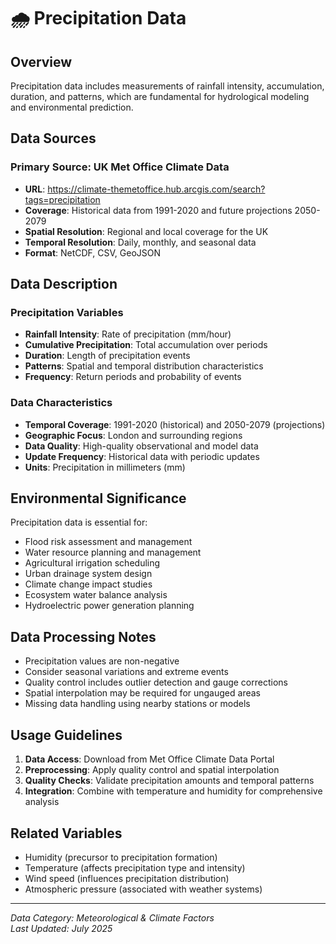 # 🌧️ Precipitation Data

## Overview
Precipitation data includes measurements of rainfall intensity, accumulation, duration, and patterns, which are fundamental for hydrological modeling and environmental prediction.

## Data Sources

### Primary Source: UK Met Office Climate Data
- **URL**: https://climate-themetoffice.hub.arcgis.com/search?tags=precipitation
- **Coverage**: Historical data from 1991-2020 and future projections 2050-2079
- **Spatial Resolution**: Regional and local coverage for the UK
- **Temporal Resolution**: Daily, monthly, and seasonal data
- **Format**: NetCDF, CSV, GeoJSON

## Data Description

### Precipitation Variables
- **Rainfall Intensity**: Rate of precipitation (mm/hour)
- **Cumulative Precipitation**: Total accumulation over periods
- **Duration**: Length of precipitation events
- **Patterns**: Spatial and temporal distribution characteristics
- **Frequency**: Return periods and probability of events

### Data Characteristics
- **Temporal Coverage**: 1991-2020 (historical) and 2050-2079 (projections)
- **Geographic Focus**: London and surrounding regions
- **Data Quality**: High-quality observational and model data
- **Update Frequency**: Historical data with periodic updates
- **Units**: Precipitation in millimeters (mm)

## Environmental Significance
Precipitation data is essential for:
- Flood risk assessment and management
- Water resource planning and management
- Agricultural irrigation scheduling
- Urban drainage system design
- Climate change impact studies
- Ecosystem water balance analysis
- Hydroelectric power generation planning

## Data Processing Notes
- Precipitation values are non-negative
- Consider seasonal variations and extreme events
- Quality control includes outlier detection and gauge corrections
- Spatial interpolation may be required for ungauged areas
- Missing data handling using nearby stations or models

## Usage Guidelines
1. **Data Access**: Download from Met Office Climate Data Portal
2. **Preprocessing**: Apply quality control and spatial interpolation
3. **Quality Checks**: Validate precipitation amounts and temporal patterns
4. **Integration**: Combine with temperature and humidity for comprehensive analysis

## Related Variables
- Humidity (precursor to precipitation formation)
- Temperature (affects precipitation type and intensity)
- Wind speed (influences precipitation distribution)
- Atmospheric pressure (associated with weather systems)

---
*Data Category: Meteorological & Climate Factors*  
*Last Updated: July 2025* 